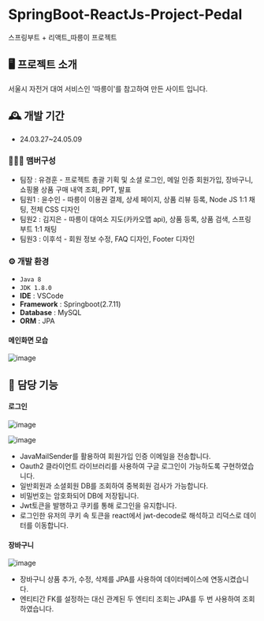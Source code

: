 # SpringBoot-ReactJs-Project-Pedal
스프링부트 + 리액트_따릉이 프로젝트


## 🖥️ 프로젝트 소개
서울시 자전거 대여 서비스인 '따릉이'를 참고하여 만든 사이트 입니다.
<br>

## 🕰️ 개발 기간
* 24.03.27~24.05.09

### 🧑‍🤝‍🧑 맴버구성
 - 팀장  : 유경훈 - 프로젝트 총괄 기획 및 소셜 로그인, 메일 인증 회원가입, 장바구니, 쇼핑몰 상품 구매 내역 조회, PPT, 발표
 - 팀원1 : 윤수인 - 따릉이 이용권 결제, 상세 페이지, 상품 리뷰 등록, Node JS 1:1 채팅, 전체 CSS 디자인
 - 팀원2 : 김지은 - 따릉이 대여소 지도(카카오맵 api), 상품 등록, 상품 검색, 스프링부트 1:1 채팅
 - 팀원3 : 이후석 - 회원 정보 수정, FAQ 디자인, Footer 디자인


### ⚙️ 개발 환경
- `Java 8`
- `JDK 1.8.0`
- **IDE** : VSCode
- **Framework** : Springboot(2.7.11)
- **Database** : MySQL
- **ORM** : JPA

#### 메인화면 모습
![image](https://github.com/user-attachments/assets/6bc747cb-01a4-4455-b539-bee7cda8c094)


## 📌 담당 기능
#### 로그인 
![image](https://github.com/user-attachments/assets/1c053c31-4118-4cc5-b3e4-4b4ec91cb014)

![image](https://github.com/user-attachments/assets/74b1fd5a-616b-49ea-bfa7-cbe1022785e3)
- JavaMailSender를 활용하여 회원가입 인증 이메일을 전송합니다. 
- Oauth2 클라이언트 라이브러리를 사용하여 구글 로그인이 가능하도록 구현하였습니다.
- 일반회원과 소셜회원 DB를 조회하여 중복회원 검사가 가능합니다. 
- 비밀번호는 암호화되어 DB에 저장됩니다.
- Jwt토큰을 발행하고 쿠키를 통해 로그인을 유지합니다.
- 로그인한 유저의 쿠키 속 토큰을 react에서 jwt-decode로 해석하고 리덕스로 데이터를 이동합니다.
  
#### 장바구니
![image](https://github.com/user-attachments/assets/c8d868c2-ab28-409f-be6d-f9f057577206)

- 장바구니 상품 추가, 수정, 삭제를 JPA를 사용하여 데이터베이스에 연동시켰습니다.
- 엔티티간 FK를 설정하는 대신 관계된 두 엔티티 조회는 JPA를 두 번 사용하여 조회하였습니다. 

